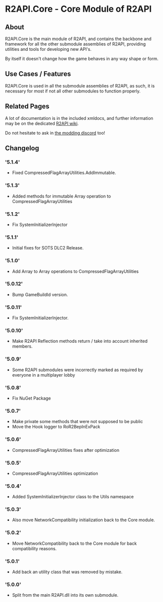 # R2API.Core - Core Module of R2API

## About

R2API.Core is the main module of R2API, and contains the backbone and framework for all the other submodule assemblies of R2API, providing utilities and tools for developing new API's.

By itself it doesn't change how the game behaves in any way shape or form.

## Use Cases / Features

R2API.Core is used in all the submodule assemblies of R2API, as such, it is necessary for most if not all other submodules to function properly.

## Related Pages

A lot of documentation is in the included xmldocs, and further information may be on the dedicated [R2API wiki](https://github.com/risk-of-thunder/R2API/wiki).

Do not hesitate to ask in [the modding discord](https://discord.gg/5MbXZvd) too!

## Changelog
### '5.1.4'
* Fixed CompressedFlagArrayUtilities.AddImmutable.

### '5.1.3'
* Added methods for immutable Array operation to CompressedFlagArrayUtilities

### '5.1.2'
* Fix SystemInitializerInjector

### '5.1.1'
* Initial fixes for SOTS DLC2 Release.

### '5.1.0'
* Add Array to Array operations to CompressedFlagArrayUtilities

### '5.0.12'

* Bump GameBuildId version.

### '5.0.11'

* Fix SystemInitializerInjector.

### '5.0.10'
* Make R2API Reflection methods return / take into account inherited members.

### '5.0.9'
* Some R2API submodules were incorrectly marked as required by everyone in a multiplayer lobby

### '5.0.8'
* Fix NuGet Package

### '5.0.7'
* Make private some methods that were not supposed to be public
* Move the Hook logger to RoR2BepInExPack

### '5.0.6'
* CompressedFlagArrayUtilities fixes after optimization

### '5.0.5'
* CompressedFlagArrayUtilities optimization

### '5.0.4'
* Added SystemInitializerInjector class to the Utils namespace

### '5.0.3'
* Also move NetworkCompatibility initialization back to the Core module.

### '5.0.2'
* Move NetworkCompatibility back to the Core module for back compatibility reasons.

### '5.0.1'
* Add back an utility class that was removed by mistake.

### '5.0.0'
* Split from the main R2API.dll into its own submodule.
